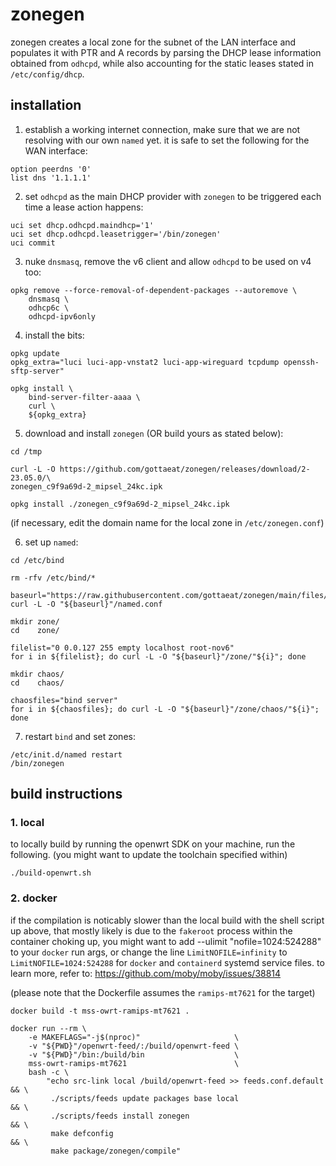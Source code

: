 # zonegen
zonegen creates a local zone for the subnet of the LAN interface and populates
it with PTR and A records by parsing the DHCP lease information obtained from
`odhcpd`, while also accounting for the static leases stated in
`/etc/config/dhcp`.

## installation
1. establish a working internet connection, make sure that we are not resolving
with our own `named` yet. it is safe to set the following for the WAN interface:
```
option peerdns '0'
list dns '1.1.1.1'
```

2. set `odhcpd` as the main DHCP provider with `zonegen` to be triggered each
time a lease action happens:
```
uci set dhcp.odhcpd.maindhcp='1'
uci set dhcp.odhcpd.leasetrigger='/bin/zonegen'
uci commit
```

3. nuke `dnsmasq`, remove the v6 client and allow `odhcpd` to be used on v4 too:
```
opkg remove --force-removal-of-dependent-packages --autoremove \
    dnsmasq \
    odhcp6c \
    odhcpd-ipv6only
```

4. install the bits:
```
opkg update
opkg_extra="luci luci-app-vnstat2 luci-app-wireguard tcpdump openssh-sftp-server"

opkg install \
    bind-server-filter-aaaa \
    curl \
    ${opkg_extra}
```

5. download and install `zonegen` (OR build yours as stated below):
```
cd /tmp

curl -L -O https://github.com/gottaeat/zonegen/releases/download/2-23.05.0/\
zonegen_c9f9a69d-2_mipsel_24kc.ipk

opkg install ./zonegen_c9f9a69d-2_mipsel_24kc.ipk
```

(if necessary, edit the domain name for the local zone in `/etc/zonegen.conf`)

6. set up `named`:
```
cd /etc/bind

rm -rfv /etc/bind/*

baseurl="https://raw.githubusercontent.com/gottaeat/zonegen/main/files/"
curl -L -O "${baseurl}"/named.conf

mkdir zone/
cd    zone/

filelist="0 0.0.127 255 empty localhost root-nov6"
for i in ${filelist}; do curl -L -O "${baseurl}"/zone/"${i}"; done

mkdir chaos/
cd    chaos/

chaosfiles="bind server"
for i in ${chaosfiles}; do curl -L -O "${baseurl}"/zone/chaos/"${i}"; done
```

7. restart `bind` and set zones:
```
/etc/init.d/named restart
/bin/zonegen
```

## build instructions
### 1. local
to locally build by running the openwrt SDK on your machine, run the following.
(you might want to update the toolchain specified within)
```
./build-openwrt.sh
```

### 2. docker
if the compilation is noticably slower than the local build with the shell
script up above, that mostly likely is due to the `fakeroot` process within the
container choking up, you might want to add --ulimit "nofile=1024:524288" to
your `docker` run args, or change the line `LimitNOFILE=infinity` to
`LimitNOFILE=1024:524288` for `docker` and `containerd` systemd service files.
to learn more, refer to: https://github.com/moby/moby/issues/38814

(please note that the Dockerfile assumes the `ramips-mt7621` for the target)
```
docker build -t mss-owrt-ramips-mt7621 .

docker run --rm \
    -e MAKEFLAGS="-j$(nproc)"                     \
    -v "${PWD}"/openwrt-feed/:/build/openwrt-feed \
    -v "${PWD}"/bin:/build/bin                    \
    mss-owrt-ramips-mt7621                        \
    bash -c \
        "echo src-link local /build/openwrt-feed >> feeds.conf.default && \
         ./scripts/feeds update packages base local                    && \
         ./scripts/feeds install zonegen                               && \
         make defconfig                                                && \
         make package/zonegen/compile"
```
